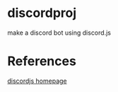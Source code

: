 # discordproj
make a discord bot using discord.js

# References
[discordjs homepage](https://discord.js.org)
